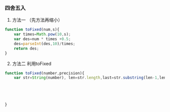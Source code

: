 ### 四舍五入
1. 方法一 （先方法再缩小）
```js
function toFixed(num,s){
    var times=Math.pow(10,s);
    var des=num * times +0.5;
    des=parseInt(des,10)/times;
    return des;
}
```

2. 方法二 利用toFixed
```js
function toFixed(number,precision){
    var str=String(number), len=str.length,last=str.substring(len-1,len);





}
```
